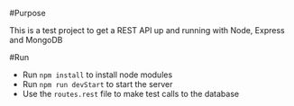 #Purpose

This is a test project to get a REST API up and running with Node, Express and MongoDB

#Run

- Run `npm install` to install node modules
- Run `npm run devStart` to start the server
- Use the `routes.rest` file to make test calls to the database